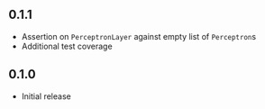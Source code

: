 ## 0.1.1

* Assertion on `PerceptronLayer` against empty list of `Perceptron`s
* Additional test coverage

## 0.1.0

* Initial release